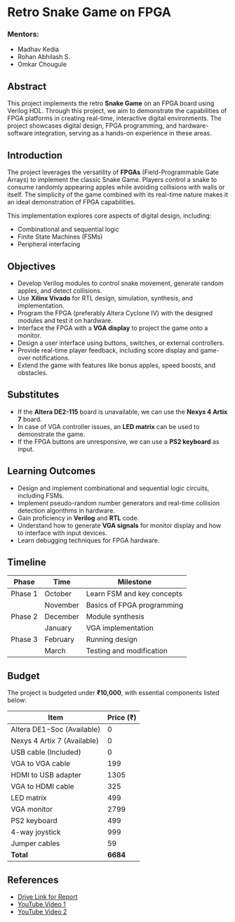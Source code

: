 # Retro Snake Game on FPGA

### Mentors:
- Madhav Kedia  
- Rohan Abhilash S.  
- Omkar Chougule  

## Abstract
This project implements the retro **Snake Game** on an FPGA board using Verilog HDL. Through this project, we aim to demonstrate the capabilities of FPGA platforms in creating real-time, interactive digital environments. The project showcases digital design, FPGA programming, and hardware-software integration, serving as a hands-on experience in these areas.

## Introduction
The project leverages the versatility of **FPGAs** (Field-Programmable Gate Arrays) to implement the classic Snake Game. Players control a snake to consume randomly appearing apples while avoiding collisions with walls or itself. The simplicity of the game combined with its real-time nature makes it an ideal demonstration of FPGA capabilities.

This implementation explores core aspects of digital design, including:
- Combinational and sequential logic
- Finite State Machines (FSMs)
- Peripheral interfacing

## Objectives
- Develop Verilog modules to control snake movement, generate random apples, and detect collisions.
- Use **Xilinx Vivado** for RTL design, simulation, synthesis, and implementation.
- Program the FPGA (preferably Altera Cyclone IV) with the designed modules and test it on hardware.
- Interface the FPGA with a **VGA display** to project the game onto a monitor.
- Design a user interface using buttons, switches, or external controllers.
- Provide real-time player feedback, including score display and game-over notifications.
- Extend the game with features like bonus apples, speed boosts, and obstacles.

## Substitutes
- If the **Altera DE2-115** board is unavailable, we can use the **Nexys 4 Artix 7** board.
- In case of VGA controller issues, an **LED matrix** can be used to demonstrate the game.
- If the FPGA buttons are unresponsive, we can use a **PS2 keyboard** as input.

## Learning Outcomes
- Design and implement combinational and sequential logic circuits, including FSMs.
- Implement pseudo-random number generators and real-time collision detection algorithms in hardware.
- Gain proficiency in **Verilog** and **RTL** code.
- Understand how to generate **VGA signals** for monitor display and how to interface with input devices.
- Learn debugging techniques for FPGA hardware.

## Timeline

| Phase   | Time       | Milestone                          |
|---------|------------|------------------------------------|
| Phase 1 | October    | Learn FSM and key concepts         |
|         | November   | Basics of FPGA programming         |
| Phase 2 | December   | Module synthesis                   |
|         | January    | VGA implementation                 |
| Phase 3 | February   | Running design                     |
|         | March      | Testing and modification           |

## Budget
The project is budgeted under **₹10,000**, with essential components listed below:

| Item                      | Price (₹) |
|----------------------------|-----------|
| Altera DE1-Soc (Available)  | 0         |
| Nexys 4 Artix 7 (Available) | 0         |
| USB cable (Included)        | 0         |
| VGA to VGA cable            | 199       |
| HDMI to USB adapter         | 1305      |
| VGA to HDMI cable           | 325       |
| LED matrix                  | 499       |
| VGA monitor                 | 2799      |
| PS2 keyboard                | 499       |
| 4-way joystick              | 999       |
| Jumper cables               | 59        |
| **Total**                   | **6684**  |

## References
- [Drive Link for Report](https://drive.google.com/file/d/1cGgnBA8dDdktOeK71ILNqDV473CABYY8/view?usp=drivesdk)
- [YouTube Video 1](https://youtu.be/fJycFrYZnUM?feature=shared)
- [YouTube Video 2](https://youtu.be/yVLQgiavj5I?feature=shared)


